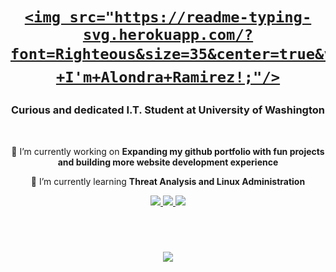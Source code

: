 <h1 align="center"> 
  
  <a href="https://git.io/typing-svg">
    
    <img src="https://readme-typing-svg.herokuapp.com/?font=Righteous&size=35&center=true&vCenter=true&width=500&height=70&duration=5000&lines=Hello+World+🌎;
    +I'm+Alondra+Ramirez!;"/>
  </a>
</h1>

<h3 align="center"> Curious and dedicated I.T. Student at University of Washington</h3>

<br/> 

<div align="center">
  
🔭 I’m currently working on **Expanding my github portfolio with fun projects and building more 
  website development experience**
  
🌱 I’m currently learning **Threat Analysis and Linux Administration** 
</div> 

<div align="center">
  <a href= "mailto:alondraram26@gmail.com">
    <img src="https://img.shields.io/badge/Gmail-333333?style=for-the-badge&logo=gmail&logoColor=red" target="_blank" />
  </a>
  <a href= "https://in.linkedin.com/in/alondra-ramirez-perez-1528b8220" target="_blank">
    <img src="https://img.shields.io/badge/LinkedIn-0077B5?style=for-the-badge-&logo=linkedin&logoColor=white" target="_blank" />
  </a>
  <a href="https://github.com/aloram12" target="_blank">
    <img src="https://img.shields.io/badge/Portfolio-FF5722?style=for-the-badge&logo=todoist&logoColor=white" target="_blank" />
</div> 
<br/> 
<div align="center"> 
  <a href="https://skillicons.dev">
  <h2 align="center> Learned Languages-Frameworks-Tools </h2> 
    <img src="https://skillicons.dev/icon?i=atom,cs,codepen,css,html,js,mysql,sublime, visualstudio"/> <br>
    <img src="https://skillicons.dev/icon?i=ruby,gcp,figma"/>
  </a>
</div> 

